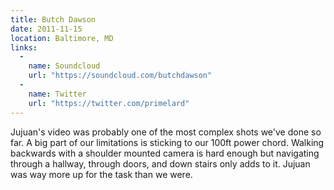 ```yaml
---
title: Butch Dawson
date: 2011-11-15
location: Baltimore, MD
links:
  -
    name: Soundcloud
    url: "https://soundcloud.com/butchdawson"
  -
    name: Twitter
    url: "https://twitter.com/primelard"
---
```


Jujuan's video was probably one of the most complex shots we've done so far. A big part of our limitations is sticking to our 100ft power chord. Walking backwards with a shoulder mounted camera is hard enough but navigating through a hallway, through doors, and down stairs only adds to it. Jujuan was way more up for the task than we were.
